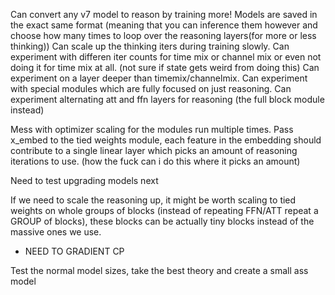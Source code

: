 Can convert any v7 model to reason by training more!
Models are saved in the exact same format (meaning that you can inference them however and choose how many times to loop over the reasoning layers(for more or less thinking))
Can scale up the thinking iters during training slowly.
Can experiment with differen iter counts for time mix or channel mix or even not doing it for time mix at all. (not sure if state gets weird from doing this)
Can experiment on a layer deeper than timemix/channelmix.
Can experiment with special modules which are fully focused on just reasoning.
Can experiment alternating att and ffn layers for reasoning (the full block module instead)

Mess with optimizer scaling for the modules run multiple times.
Pass x_embed to the tied weights module, each feature in the embedding should contribute to a single linear layer which picks an amount of reasoning iterations to use. (how the fuck can i do this where it picks an amount)

Need to test upgrading models next

If we need to scale the reasoning up, it might be worth scaling to tied weights on whole groups of blocks (instead of repeating FFN/ATT repeat a GROUP of blocks), these blocks can be actually tiny blocks instead of the massive ones we use.
- NEED TO GRADIENT CP

Test the normal model sizes, take the best theory and create a small ass model